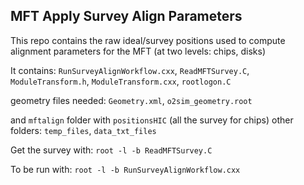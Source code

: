 ## MFT Apply Survey Align Parameters 

This repo contains the raw ideal/survey positions used to compute alignment parameters for the MFT (at two levels: chips, disks)

It contains:
    `RunSurveyAlignWorkflow.cxx`,
    `ReadMFTSurvey.C`,
    `ModuleTransform.h`,
    `ModuleTransform.cxx`,
    `rootlogon.C`
    
geometry files needed:
    `Geometry.xml`,
    `o2sim_geometry.root`
    
and `mftalign` folder with `positionsHIC` (all the survey for chips)
other folders: 
    `temp_files`,
    `data_txt_files`
    

Get the survey with: 
    `root -l -b ReadMFTSurvey.C`
    
To be run with: 
    `root -l -b RunSurveyAlignWorkflow.cxx`
